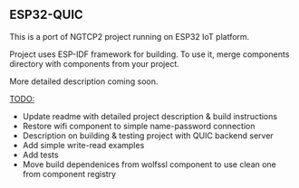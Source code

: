 ## ESP32-QUIC

This is a port of NGTCP2 project running on ESP32 IoT platform.

Project uses ESP-IDF framework for building. To use it, merge components directory with components from your project.

More detailed description coming soon.

<u>TODO:</u>

- Update readme with detailed project description & build instructions
- Restore wifi component to simple name-password connection
- Description on building & testing project with QUIC backend server
- Add simple write-read examples
- Add tests
- Move build dependenices from wolfssl component to use clean one from component registry
